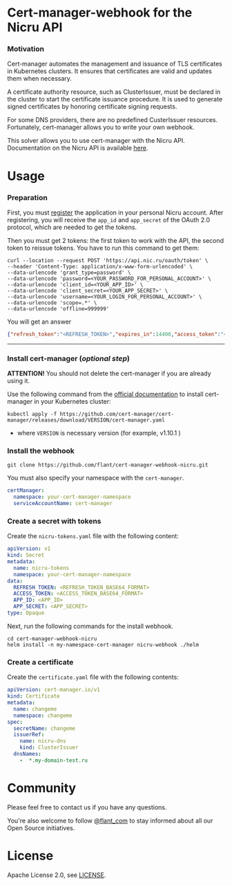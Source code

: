 # Cert-manager-webhook for the Nicru API

### Motivation

Cert-manager automates the management and issuance of TLS certificates in Kubernetes clusters. It ensures that certificates are valid and updates them when necessary.

A certificate authority resource, such as ClusterIssuer, must be declared in the cluster to start the certificate issuance procedure. It is used to generate signed certificates by honoring certificate signing requests.

For some DNS providers, there are no predefined CusterIssuer resources. Fortunately, cert-manager allows you to write your own webhook.

This solver allows you to use cert-manager with the Nicru API. Documentation on the Nicru API is available [here](https://www.nic.ru/help/upload/file/API_DNS-hosting.pdf).

# Usage

### Preparation
First, you must [register](https://www.nic.ru/help/oauth-server_3642.html#reg) the application in your personal Nicru account.
After registering, you will receive the `app_id` and `app_secret` of the OAuth 2.0 protocol, which are needed to get the tokens.

Then you must get 2 tokens: the first token to work with the API, the second token to reissue tokens.
You have to run this command to get them:

```shell
curl --location --request POST 'https://api.nic.ru/oauth/token' \
--header 'Content-Type: application/x-www-form-urlencoded' \
--data-urlencode 'grant_type=password' \
--data-urlencode 'password=<YOUR_PASSWORD_FOR_PERSONAL_ACCOUNT>' \
--data-urlencode 'client_id=<YOUR_APP_ID>' \
--data-urlencode 'client_secret=<YOUR_APP_SECRET>' \
--data-urlencode 'username=<YOUR_LOGIN_FOR_PERSONAL_ACCOUNT>' \
--data-urlencode 'scope=.*' \
--data-urlencode 'offline=999999'
```
You will get an answer
```json
{"refresh_token":"<REFRESH_TOKEN>","expires_in":14400,"access_token":"<ACCESS_TOKEN>","token_type":"Bearer"}
```

------------------------------
### Install cert-manager (*optional step*)

**ATTENTION!** You should not delete the cert-manager if you are already using it.


Use the following command from the [official documentation](https://cert-manager.io/docs/installation/) to install cert-manager in your Kubernetes cluster:

```shell
kubectl apply -f https://github.com/cert-manager/cert-manager/releases/download/VERSION/cert-manager.yaml
```
*  where `VERSION` is necessary version (for example, v1.10.1 )

### Install the webhook
```shell
git clone https://github.com/flant/cert-manager-webhook-nicru.git
```

You must also specify your namespace with the `cert-manager`.

```yaml
certManager:
  namespace: your-cert-manager-namespace
  serviceAccountName: cert-manager
```

### Create a secret with tokens
Create the `nicru-tokens.yaml` file with the following content:
```yaml
apiVersion: v1
kind: Secret
metadata:
  name: nicru-tokens
  namespace: your-cert-manager-namespace
data:
  REFRESH_TOKEN: <REFRESH_TOKEN_BASE64_FORMAT>
  ACCESS_TOKEN: <ACCESS_TOKEN_BASE64_FORMAT>
  APP_ID: <APP_ID>
  APP_SECRET: <APP_SECRET>
type: Opaque
```

Next, run the following commands for the install webhook.

```shell
cd cert-manager-webhook-nicru
helm install -n my-namespace-cert-manager nicru-webhook ./helm
```

### Create a certificate

Create the `certificate.yaml` file with the following contents:

```yaml
apiVersion: cert-manager.io/v1
kind: Certificate
metadata:
  name: changeme
  namespace: changeme
spec:
  secretName: changeme
  issuerRef:
    name: nicru-dns
    kind: ClusterIssuer
  dnsNames:
    -  *.my-domain-test.ru
```

# Community

Please feel free to contact us if you have any questions.

You're also welcome to follow [@flant_com](https://twitter.com/flant_com) to stay informed about all our Open Source initiatives.

# License

Apache License 2.0, see [LICENSE](LICENSE).
